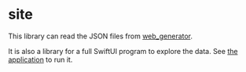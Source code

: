 # site
This library can read the JSON files from [web_generator](https://github.com/bolsinga/web_generator).

It is also a library for a full SwiftUI program to explore the data. See [the application](https://github.com/bolsinga/SiteApp) to run it.

